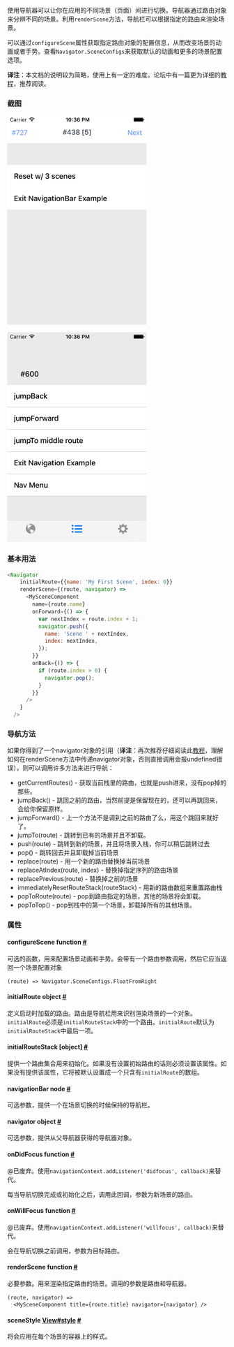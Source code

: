 使用导航器可以让你在应用的不同场景（页面）间进行切换。导航器通过路由对象来分辨不同的场景。利用`renderScene`方法，导航栏可以根据指定的路由来渲染场景。

可以通过`configureScene`属性获取指定路由对象的配置信息，从而改变场景的动画或者手势。查看`Navigator.SceneConfigs`来获取默认的动画和更多的场景配置选项。

__译注__：本文档的说明较为简略，使用上有一定的难度。论坛中有一篇更为详细的[教程](http://bbs.reactnative.cn/topic/20)，推荐阅读。

### 截图
![](../img/components/navigator1.png)

![](../img/components/navigator2.png)

### 基本用法
```javascript
<Navigator
    initialRoute={{name: 'My First Scene', index: 0}}
    renderScene={(route, navigator) =>
      <MySceneComponent
        name={route.name}
        onForward={() => {
          var nextIndex = route.index + 1;
          navigator.push({
            name: 'Scene ' + nextIndex,
            index: nextIndex,
          });
        }}
        onBack={() => {
          if (route.index > 0) {
            navigator.pop();
          }
        }}
      />
    }
  />
```
  
### 导航方法
如果你得到了一个navigator对象的引用（__译注__：再次推荐仔细阅读此[教程](http://bbs.reactnative.cn/topic/20)，理解如何在renderScene方法中传递navigator对象，否则直接调用会报undefined错误），则可以调用许多方法来进行导航：

* getCurrentRoutes() - 获取当前栈里的路由，也就是push进来，没有pop掉的那些。
* jumpBack() - 跳回之前的路由，当然前提是保留现在的，还可以再跳回来，会给你保留原样。
* jumpForward() - 上一个方法不是调到之前的路由了么，用这个跳回来就好了。
* jumpTo(route) - 跳转到已有的场景并且不卸载。
* push(route) - 跳转到新的场景，并且将场景入栈，你可以稍后跳转过去
* pop() - 跳转回去并且卸载掉当前场景
* replace(route) - 用一个新的路由替换掉当前场景
* replaceAtIndex(route, index) - 替换掉指定序列的路由场景
* replacePrevious(route) - 替换掉之前的场景
* immediatelyResetRouteStack(routeStack) - 用新的路由数组来重置路由栈
* popToRoute(route) - pop到路由指定的场景，其他的场景将会卸载。
* popToTop() - pop到栈中的第一个场景，卸载掉所有的其他场景。

### 属性

<div class="props">
  <div class="prop">
    <h4 class="propTitle"><a class="anchor" name="configurescene"></a>configureScene <span class="propType">function</span> <a class="hash-link" href="#configurescene">#</a></h4>
    <div>
      <p>可选的函数，用来配置场景动画和手势。会带有一个路由参数调用，然后它应当返回一个场景配置对象</p>
      <pre class="markdown-highlight"><code class="language-javascript hljs">(route) =&gt; Navigator.SceneConfigs.FloatFromRight</code></pre>
    </div>
  </div>
  <div class="prop">
    <h4 class="propTitle"><a class="anchor" name="initialroute"></a>initialRoute <span class="propType">object</span> <a class="hash-link" href="#initialroute">#</a></h4>
    <div>
      <p>定义启动时加载的路由。路由是导航栏用来识别渲染场景的一个对象。<code>initialRoute</code>必须是<code>initialRouteStack</code>中的一个路由。<code>initialRoute</code>默认为<code>initialRouteStack</code>中最后一项。</p>
    </div>
  </div>
  <div class="prop">
    <h4 class="propTitle"><a class="anchor" name="initialroutestack"></a>initialRouteStack <span class="propType">[object]</span> <a class="hash-link" href="#initialroutestack">#</a></h4>
    <div>
      <p>提供一个路由集合用来初始化。如果没有设置初始路由的话则必须设置该属性。如果没有提供该属性，它将被默认设置成一个只含有<code>initialRoute</code>的数组。</p>
    </div>
  </div>
  <div class="prop">
    <h4 class="propTitle"><a class="anchor" name="navigationbar"></a>navigationBar <span class="propType">node</span> <a class="hash-link" href="#navigationbar">#</a></h4>
    <div>
      <p>可选参数，提供一个在场景切换的时候保持的导航栏。</p>
    </div>
  </div>
  <div class="prop">
    <h4 class="propTitle"><a class="anchor" name="navigator"></a>navigator <span class="propType">object</span> <a class="hash-link" href="#navigator">#</a></h4>
    <div>
      <p>可选参数，提供从父导航器获得的导航器对象。</p>
    </div>
  </div>
  <div class="prop">
    <h4 class="propTitle"><a class="anchor" name="ondidfocus"></a>onDidFocus <span class="propType">function</span> <a class="hash-link" href="#ondidfocus">#</a></h4>
    <div>
      <p>@已废弃。使用<code>navigationContext.addListener('didfocus', callback)</code>来替代。</p>
      <p>每当导航切换完成或初始化之后，调用此回调，参数为新场景的路由。</p>
    </div>
  </div>
  <div class="prop">
    <h4 class="propTitle"><a class="anchor" name="onwillfocus"></a>onWillFocus <span class="propType">function</span> <a class="hash-link" href="#onwillfocus">#</a></h4>
    <div>
      <p>@已废弃。使用<code>navigationContext.addListener('willfocus', callback)</code>来替代。</p>
      <p>会在导航切换之前调用，参数为目标路由。</p>
    </div>
  </div>
  <div class="prop">
    <h4 class="propTitle"><a class="anchor" name="renderscene"></a>renderScene <span class="propType">function</span> <a class="hash-link" href="#renderscene">#</a></h4>
    <div>
      <p>必要参数。用来渲染指定路由的场景。调用的参数是路由和导航器。</p>
      <pre class="markdown-highlight"><code class="language-javascript hljs">(route, navigator) =&gt;
  <span class="xml"><span class="hljs-tag">&lt;<span class="hljs-title">MySceneComponent</span> <span class="hljs-attribute">title</span>=<span class="hljs-value">{route.title}</span> <span class="hljs-attribute">navigator</span>=<span class="hljs-value">{navigator}</span> /&gt;</span>
</span></code></pre>
    </div>
  </div>
  <div class="prop">
    <h4 class="propTitle"><a class="anchor" name="scenestyle"></a>sceneStyle <span class="propType"><a href="view.html#style">View#style</a></span> <a class="hash-link" href="#scenestyle">#</a></h4>
    <div>
      <p>将会应用在每个场景的容器上的样式。</p>
    </div>
  </div>
</div>
